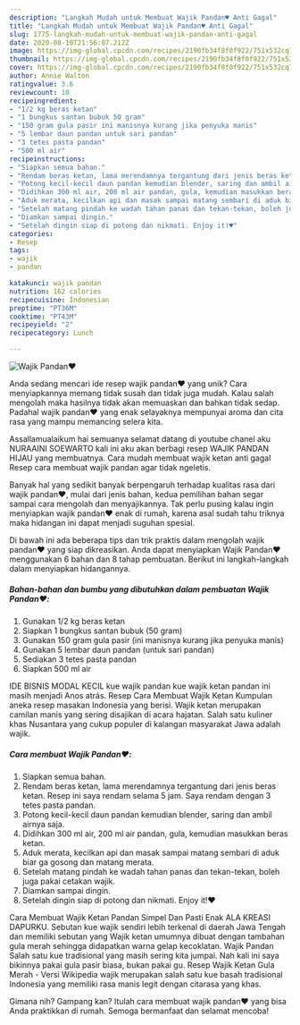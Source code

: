 ```yaml
---
description: "Langkah Mudah untuk Membuat Wajik Pandan♥️ Anti Gagal"
title: "Langkah Mudah untuk Membuat Wajik Pandan♥️ Anti Gagal"
slug: 1775-langkah-mudah-untuk-membuat-wajik-pandan-anti-gagal
date: 2020-08-10T21:56:07.212Z
image: https://img-global.cpcdn.com/recipes/2190fb34f8f0f922/751x532cq70/wajik-pandan♥️-foto-resep-utama.jpg
thumbnail: https://img-global.cpcdn.com/recipes/2190fb34f8f0f922/751x532cq70/wajik-pandan♥️-foto-resep-utama.jpg
cover: https://img-global.cpcdn.com/recipes/2190fb34f8f0f922/751x532cq70/wajik-pandan♥️-foto-resep-utama.jpg
author: Annie Walton
ratingvalue: 3.6
reviewcount: 10
recipeingredient:
- "1/2 kg beras ketan"
- "1 bungkus santan bubuk 50 gram"
- "150 gram gula pasir ini manisnya kurang jika penyuka manis"
- "5 lembar daun pandan untuk sari pandan"
- "3 tetes pasta pandan"
- "500 ml air"
recipeinstructions:
- "Siapkan semua bahan."
- "Rendam beras ketan, lama merendamnya tergantung dari jenis beras ketan. Resep ini saya rendam selama 5 jam. Saya rendam dengan 3 tetes pasta pandan."
- "Potong kecil-kecil daun pandan kemudian blender, saring dan ambil airnya saja."
- "Didihkan 300 ml air, 200 ml air pandan, gula, kemudian masukkan beras ketan."
- "Aduk merata, kecilkan api dan masak sampai matang sembari di aduk biar ga gosong dan matang merata."
- "Setelah matang pindah ke wadah tahan panas dan tekan-tekan, boleh juga pakai cetakan wajik."
- "Diamkan sampai dingin."
- "Setelah dingin siap di potong dan nikmati. Enjoy it!♥️"
categories:
- Resep
tags:
- wajik
- pandan

katakunci: wajik pandan 
nutrition: 162 calories
recipecuisine: Indonesian
preptime: "PT36M"
cooktime: "PT43M"
recipeyield: "2"
recipecategory: Lunch

---
```



![Wajik Pandan♥️](https://img-global.cpcdn.com/recipes/2190fb34f8f0f922/751x532cq70/wajik-pandan♥️-foto-resep-utama.jpg)

Anda sedang mencari ide resep wajik pandan♥️ yang unik? Cara menyiapkannya memang tidak susah dan tidak juga mudah. Kalau salah mengolah maka hasilnya tidak akan memuaskan dan bahkan tidak sedap. Padahal wajik pandan♥️ yang enak selayaknya mempunyai aroma dan cita rasa yang mampu memancing selera kita.

Assallamualaikum hai semuanya selamat datang di youtube chanel aku NURAAINI SOEWARTO kali ini aku akan berbagi resep WAJIK PANDAN HIJAU yang membuatnya. Cara mudah membuat wajik ketan anti gagal Resep cara membuat wajik pandan agar tidak ngeletis.

Banyak hal yang sedikit banyak berpengaruh terhadap kualitas rasa dari wajik pandan♥️, mulai dari jenis bahan, kedua pemilihan bahan segar sampai cara mengolah dan menyajikannya. Tak perlu pusing kalau ingin menyiapkan wajik pandan♥️ enak di rumah, karena asal sudah tahu triknya maka hidangan ini dapat menjadi suguhan spesial.


Di bawah ini ada beberapa tips dan trik praktis dalam mengolah wajik pandan♥️ yang siap dikreasikan. Anda dapat menyiapkan Wajik Pandan♥️ menggunakan 6 bahan dan 8 tahap pembuatan. Berikut ini langkah-langkah dalam menyiapkan hidangannya.

<!--inarticleads1-->

##### Bahan-bahan dan bumbu yang dibutuhkan dalam pembuatan Wajik Pandan♥️:

1. Gunakan 1/2 kg beras ketan
1. Siapkan 1 bungkus santan bubuk (50 gram)
1. Gunakan 150 gram gula pasir (ini manisnya kurang jika penyuka manis)
1. Gunakan 5 lembar daun pandan (untuk sari pandan)
1. Sediakan 3 tetes pasta pandan
1. Siapkan 500 ml air


IDE BISNIS MODAL KECIL kue wajik pandan kue wajik ketan pandan ini masih menjadi Anos atrás. Resep Cara Membuat Wajik Ketan Kumpulan aneka resep masakan Indonesia yang berisi. Wajik ketan merupakan camilan manis yang sering disajikan di acara hajatan. Salah satu kuliner khas Nusantara yang cukup populer di kalangan masyarakat Jawa adalah wajik. 

<!--inarticleads2-->

##### Cara membuat Wajik Pandan♥️:

1. Siapkan semua bahan.
1. Rendam beras ketan, lama merendamnya tergantung dari jenis beras ketan. Resep ini saya rendam selama 5 jam. Saya rendam dengan 3 tetes pasta pandan.
1. Potong kecil-kecil daun pandan kemudian blender, saring dan ambil airnya saja.
1. Didihkan 300 ml air, 200 ml air pandan, gula, kemudian masukkan beras ketan.
1. Aduk merata, kecilkan api dan masak sampai matang sembari di aduk biar ga gosong dan matang merata.
1. Setelah matang pindah ke wadah tahan panas dan tekan-tekan, boleh juga pakai cetakan wajik.
1. Diamkan sampai dingin.
1. Setelah dingin siap di potong dan nikmati. Enjoy it!♥️


Cara Membuat Wajik Ketan Pandan Simpel Dan Pasti Enak ALA KREASI DAPURKU. Sebutan kue wajik sendiri lebih terkenal di daerah Jawa Tengah dan memiliki sebutan yang Wajik ketan umumnya dibuat dengan tambahan gula merah sehingga didapatkan warna gelap kecoklatan. Wajik Pandan Salah satu kue tradisional yang masih sering kita jumpai. Nah kali ini saya bikinnya pakai gula pasir biasa, bukan pakai gu. Resep Wajik Ketan Gula Merah - Versi Wikipedia wajik merupakan salah satu kue basah tradisional Indonesia yang memiliki rasa manis legit dengan citarasa yang khas. 

Gimana nih? Gampang kan? Itulah cara membuat wajik pandan♥️ yang bisa Anda praktikkan di rumah. Semoga bermanfaat dan selamat mencoba!
